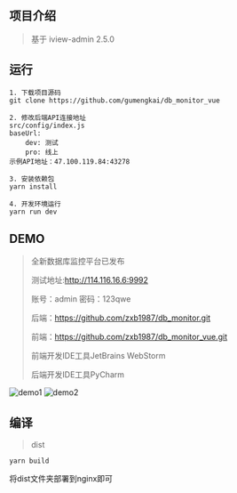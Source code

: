 ## 项目介绍

> 基于 iview-admin 2.5.0


## 运行

```bush
1. 下载项目源码
git clone https://github.com/gumengkai/db_monitor_vue

2. 修改后端API连接地址
src/config/index.js
baseUrl:
    dev: 测试
    pro: 线上
示例API地址：47.100.119.84:43278

3. 安装依赖包
yarn install

4. 开发环境运行
yarn run dev
```

## DEMO

> 全新数据库监控平台已发布
>
> 测试地址:http://114.116.16.6:9992
>
> 账号：admin 密码：123qwe
>
> 后端：https://github.com/zxb1987/db_monitor.git
>
> 前端：https://github.com/zxb1987/db_monitor_vue.git
>
> 前端开发IDE工具JetBrains WebStorm
>
> 后端开发IDE工具PyCharm


![demo1](src/demo/demo1.jpg)
![demo2](src/demo/demo2.jpg)

## 编译

> dist

```bush
yarn build
```

将dist文件夹部署到nginx即可
